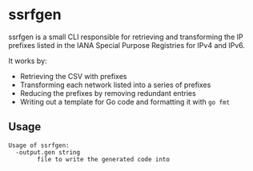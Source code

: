 # ssrfgen

ssrfgen is a small CLI responsible for retrieving and transforming the IP
prefixes listed in the IANA Special Purpose Registries for IPv4 and IPv6.

It works by:
* Retrieving the CSV with prefixes
* Transforming each network listed into a series of prefixes
* Reducing the prefixes by removing redundant entries
* Writing out a template for Go code and formatting it with `go fmt`

## Usage

```
Usage of ssrfgen:
  -output.gen string
    	file to write the generated code into

```
